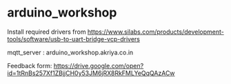 # arduino_workshop
Install required drivers from https://www.silabs.com/products/development-tools/software/usb-to-uart-bridge-vcp-drivers

mqtt_server : arduino_workshop.akriya.co.in


Feedback form: https://drive.google.com/open?id=1tRnBs257Xf1ZBjjCH0y53JM6jRX8RkFMLYeQqQAzACw

